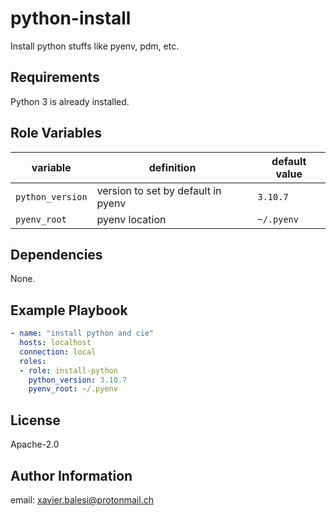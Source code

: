 python-install
=========

Install python stuffs like pyenv, pdm, etc.

Requirements
------------

Python 3 is already installed.

Role Variables
--------------

| variable | definition | default value |
|---|---|---|
| `python_version` | version to set by default in pyenv | `3.10.7` |
| `pyenv_root` | pyenv location | `~/.pyenv` |

Dependencies
------------

None.

Example Playbook
----------------

```yaml
- name: "install python and cie"
  hosts: localhost
  connection: local
  roles:
  - role: install-python
    python_version: 3.10.7
    pyenv_root: ~/.pyenv
```

License
-------

Apache-2.0

Author Information
------------------

email: xavier.balesi@protonmail.ch
